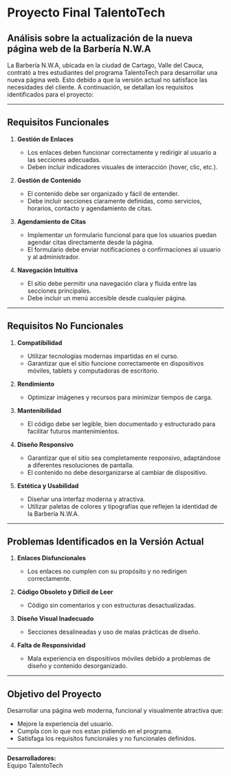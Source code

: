 # Proyecto Final TalentoTech

## Análisis sobre la actualización de la nueva página web de la Barbería N.W.A

La Barbería N.W.A, ubicada en la ciudad de Cartago, Valle del Cauca, contrató a tres estudiantes del programa TalentoTech para desarrollar una nueva página web. Esto debido a que la versión actual no satisface las necesidades del cliente. A continuación, se detallan los requisitos identificados para el proyecto:

---

## Requisitos Funcionales

1. **Gestión de Enlaces**  
   - Los enlaces deben funcionar correctamente y redirigir al usuario a las secciones adecuadas.  
   - Deben incluir indicadores visuales de interacción (hover, clic, etc.).

2. **Gestión de Contenido**  
   - El contenido debe ser organizado y fácil de entender.  
   - Debe incluir secciones claramente definidas, como servicios, horarios, contacto y agendamiento de citas.

3. **Agendamiento de Citas**  
   - Implementar un formulario funcional para que los usuarios puedan agendar citas directamente desde la página.  
   - El formulario debe enviar notificaciones o confirmaciones al usuario y al administrador.  

4. **Navegación Intuitiva**  
   - El sitio debe permitir una navegación clara y fluida entre las secciones principales.  
   - Debe incluir un menú accesible desde cualquier página.  

---

## Requisitos No Funcionales

1. **Compatibilidad**  
   - Utilizar tecnologías modernas impartidas en el curso.
   - Garantizar que el sitio funcione correctamente en dispositivos móviles, tablets y computadoras de escritorio.

2. **Rendimiento**  
   - Optimizar imágenes y recursos para minimizar tiempos de carga.

3. **Mantenibilidad**  
   - El código debe ser legible, bien documentado y estructurado para facilitar futuros mantenimientos.  

4. **Diseño Responsivo**  
   - Garantizar que el sitio sea completamente responsivo, adaptándose a diferentes resoluciones de pantalla.  
   - El contenido no debe desorganizarse al cambiar de dispositivo.

5. **Estética y Usabilidad**  
   - Diseñar una interfaz moderna y atractiva.  
   - Utilizar paletas de colores y tipografías que reflejen la identidad de la Barbería N.W.A.  

---

## Problemas Identificados en la Versión Actual

1. **Enlaces Disfuncionales**  
   - Los enlaces no cumplen con su propósito y no redirigen correctamente.  

2. **Código Obsoleto y Difícil de Leer**  
   - Código sin comentarios y con estructuras desactualizadas.  

3. **Diseño Visual Inadecuado**  
   - Secciones desalineadas y uso de malas prácticas de diseño.  

4. **Falta de Responsividad**  
   - Mala experiencia en dispositivos móviles debido a problemas de diseño y contenido desorganizado.

---

## Objetivo del Proyecto

Desarrollar una página web moderna, funcional y visualmente atractiva que:  
- Mejore la experiencia del usuario.  
- Cumpla con lo que nos estan pidiendo en el programa.  
- Satisfaga los requisitos funcionales y no funcionales definidos.

---

**Desarrolladores:**  
Equipo TalentoTech
